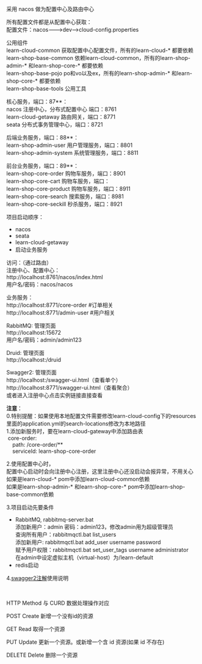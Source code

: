 采用 nacos 做为配置中心及路由中心

所有配置文件都是从配置中心获取： <br/>
配置文件：nacos--->dev-->cloud-config.properties <br/>

公用组件<br/>
learn-cloud-common  获取配置中心配置文件，所有的learn-cloud-* 都要依赖 <br/>
learn-shop-base-common  依赖learn-cloud-common，所有的learn-shop-admin-* 和learn-shop-core-* 都要依赖<br/>
learn-shop-base-pojo  po和vo以及ex，所有的learn-shop-admin-* 和learn-shop-core-* 都要依赖<br/>
learn-shop-base-tools 公用工具<br/>

核心服务，端口：87**： <br/>
nacos 注册中心，分布式配置中心 端口：8761 <br/>
learn-cloud-getaway 路由网关，端口：8771 <br/>
seata 分布式事务管理中心，端口：8721 <br/>

后端业务服务，端口：88**： <br/>
learn-shop-admin-user  用户管理服务，端口：8801 <br/>
learn-shop-admin-system  系统管理服务，端口：8811 <br/>

前台业务服务，端口：89**： <br/>
learn-shop-core-order   购物车服务，端口：8901 <br/>
learn-shop-core-cart   购物车服务，端口： <br/>
learn-shop-core-product   购物车服务，端口：8911 <br/>
learn-shop-core-search   搜索服务，端口：8981 <br/>
learn-shop-core-seckill   秒杀服务，端口：8921 <br/>




项目启动顺序： <br/>
* nacos
* seata
* learn-cloud-getaway
* 启动业务服务


访问：（通过路由） <br/>
注册中心、配置中心： <br/>
http://localhost:8761/nacos/index.html <br/>
用户名/密码：nacos/nacos

业务服务： <br/>
http://localhost:8771/core-order #订单相关 <br/>
http://localhost:8771/admin-user #用户相关 <br/>

RabbitMQ: 管理页面 <br>
http://localhost:15672 <br>
用户名/密码：admin/admin123

Druid: 管理页面 <br>
http://localhost:<port>/druid <br>

Swagger2: 管理页面 <br>
http://localhost:<port>/swagger-ui.html（查看单个） <br>
http://localhost:8771/swagger-ui.html（查看聚合） <br>
或者进入注册中心点击实例链接直接查看<br/>

**注意**： <br/>
0.特别提醒：如果使用本地配置文件需要修改learn-cloud-config下的resources里面的application.yml的search-locations修改为本地路径<br/>
1.添加新服务时，要在learn-cloud-gateway中添加路由表 <br/>
&nbsp;core-order: <br/>
&nbsp;&nbsp;&nbsp;&nbsp;path: /core-order/** <br/>
&nbsp;&nbsp;&nbsp;&nbsp;serviceId: learn-shop-core-order <br/>

2.使用配置中心时， <br/>
配置中心启动时会向注册中心注册，这里注册中心还没启动会报异常，不用关心 <br/>
如果是learn-cloud-* pom中添加learn-cloud-common依赖<br/>
如果是learn-shop-admin-* 和learn-shop-core-* pom中添加learn-shop-base-common依赖 <br/>

3.项目启动先要条件 <br>
* RabbitMQ, rabbitmq-server.bat <br/>
        添加新用户：admin 密码：admin123，修改admin用为超级管理员 <br/>
        查询所有用户：rabbitmqctl.bat list_users  <br/>
        添加新用户: rabbitmqctl.bat add_user  username password  <br/>
        赋予用户权限：rabbitmqctl.bat set_user_tags username administrator <br/>
        在admin中设定虚拟主机（virtual-host）为/learn-default <br/>
* redis启动

4.[swagger2注解](https://www.jianshu.com/p/12f4394462d5)使用说明 <br/>

<br/>

HTTP Method 与 CURD 数据处理操作对应<br/>

POST Create 新增一个没有id的资源<br/>

GET Read 取得一个资源<br/>

PUT Update 更新一个资源。或新增一个含 id 资源(如果 id 不存在)<br/>

DELETE Delete 删除一个资源<br/>